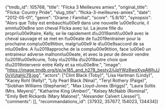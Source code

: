 {"tmdb_id": 105768, "title": "Flicka 3  Meilleures amies", "original_title": "Flicka: Country Pride", "slug_title": "flicka-3-meilleures-amies", "date": "2012-05-01", "genre": "Drame / Familial", "score": "5.8/10", "synopsis": "Alors que Toby est embauch\u00e9 dans une nouvelle \u00e9curie, il emm\u00e8ne son cheval Flicka avec lui. La jeune fille du propri\u00e9taire, Kelly, se lie rapidement d\u2019amiti\u00e9 avec le cheval sauvage et se met en t\u00eate de l\u2019entrainer pour la prochaine comp\u00e9tition, malgr\u00e9 le d\u00e9saccord de sa m\u00e8re. A l\u2019approche de la comp\u00e9tition, face \u00e0 un entraineur adverse malhonn\u00eate, et avec la peur de devoir vendre l\u2019\u00e9curie, Toby n\u2019a d\u2019autre choix que d\u2019intervenir entre Kelly et sa m\u00e8re.", "image": "https://image.tmdb.org/t/p/w185_and_h278_bestv2/jJpYWz8wqXypAWhJJ0yVUtaHc79.jpg", "actors": ["Clint Black (Toby)", "Lisa Hartman (Lindy)", "Kacey Rohl (Kelly)", "Lily Pearl Black (Nina)", "Teryl Rothery (Paige)", "Siobhan Williams (Stephanie)", "Max Lloyd-Jones (Briggs)", "Laura Soltis (Mrs. Meyers)", "Katharine King (Amber)", "Kelsey McNabb (Romina)", "Emily Bett Rickards (Mary Malone)", "Alexander Calvert (Jesse)"], "comments": [], "recommandations_id": [37932, 357677, 154023, 134434]}
